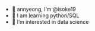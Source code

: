 - 👋 annyeong, I’m @isoke19
- 🌱 I am learning python/SQL
- 💞️ I’m interested in data science

<!---
isoke19/isoke19 is a ✨ special ✨ repository because its `README.md` (this file) appears on your GitHub profile.
You can click the Preview link to take a look at your changes.
--->

